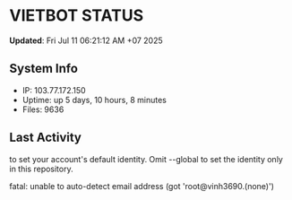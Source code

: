 # VIETBOT STATUS
**Updated**: Fri Jul 11 06:21:12 AM +07 2025

## System Info
- IP: 103.77.172.150
- Uptime: up 5 days, 10 hours, 8 minutes
- Files: 9636

## Last Activity

to set your account's default identity.
Omit --global to set the identity only in this repository.

fatal: unable to auto-detect email address (got 'root@vinh3690.(none)')

